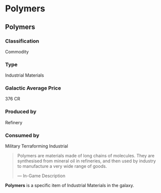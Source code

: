 # Polymers
## Polymers

		

### Classification

Commodity

### Type

Industrial Materials

### Galactic Average Price

376 CR

### Produced by

Refinery

### Consumed by

Military
Terraforming
Industrial

> 
> 
> Polymers are materials made of long chains of molecules. They are synthesised from mineral oil in refineries, and then used by industry to manufacture a very wide range of goods.
> 
> 
> — In-Game Description
> 

**Polymers** is a specific item of Industrial Materials in the galaxy.